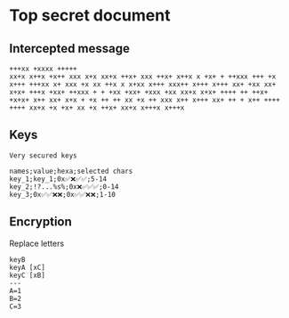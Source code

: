 # Top secret document

## Intercepted message

```
+++xx +xxxx +++++
xx+x x++x +x++ xxx x+x xx+x ++x+ xxx ++x+ x++x x +x+ + ++xxx +++ +x x+++ +++xx x+ xxx +x xx ++x x x+xx x+++ xxx++ x+++ x+++ xx+ +xx xx+ x+x+ +++x +xx+ ++xxx + + +xx +xx+ +xxx +xx xx+x x+x+ ++++ ++ ++x+ +x+x+ x++ xx+ x+x + +x ++ ++ xx +x ++ xxx x++ x+++ xx+ ++ + x++ ++++ ++++ xx+x +x +x+ xx +x ++x+ xx+x x+++x x+++x
```

## Keys

```
Very secured keys
```

```csv
names;value;hexa;selected chars
key_1;key_1;0x✅❌✅✅;5-14
key_2;!?...%s%;0x❌✅✅✅;0-14
key_3;0x✅✅❌❌;0x✅✅❌❌;1-10
```

## Encryption

Replace letters

```
keyB
keyA [xC]
keyC [xB]
---
A=1
B=2
C=3
```